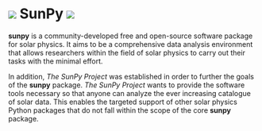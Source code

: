 # ![](https://avatars.githubusercontent.com/sunpy?size=28) SunPy ![](https://avatars.githubusercontent.com/sunpy?size=28)

**sunpy** is a community-developed free and open-source software package for solar physics.
It aims to be a comprehensive data analysis environment that allows researchers within the field of solar physics to carry out their tasks with the minimal effort.

In addition, *The SunPy Project* was established in order to further the goals of the **sunpy** package.
*The SunPy Project* wants to provide the software tools necessary so that anyone can analyze the ever increasing catalogue of solar data.
This enables the targeted support of other solar physics Python packages that do not fall within the scope of the core **sunpy** package.
